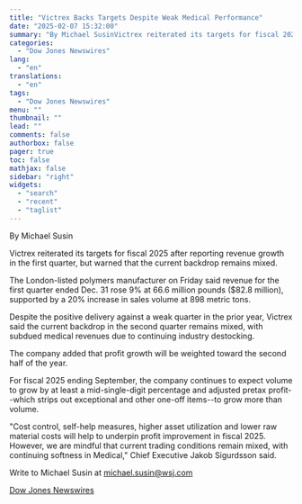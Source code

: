 ```yaml
---
title: "Victrex Backs Targets Despite Weak Medical Performance"
date: "2025-02-07 15:32:00"
summary: "By Michael SusinVictrex reiterated its targets for fiscal 2025 after reporting revenue growth in the first quarter, but warned that the current backdrop remains mixed.The London-listed polymers manufacturer on Friday said revenue for the first quarter ended Dec. 31 rose 9% at 66.6 million pounds ($82.8 million), supported by a..."
categories:
  - "Dow Jones Newswires"
lang:
  - "en"
translations:
  - "en"
tags:
  - "Dow Jones Newswires"
menu: ""
thumbnail: ""
lead: ""
comments: false
authorbox: false
pager: true
toc: false
mathjax: false
sidebar: "right"
widgets:
  - "search"
  - "recent"
  - "taglist"
---
```


By Michael Susin

Victrex reiterated its targets for fiscal 2025 after reporting revenue growth in the first quarter, but warned that the current backdrop remains mixed.

The London-listed polymers manufacturer on Friday said revenue for the first quarter ended Dec. 31 rose 9% at 66.6 million pounds ($82.8 million), supported by a 20% increase in sales volume at 898 metric tons.

Despite the positive delivery against a weak quarter in the prior year, Victrex said the current backdrop in the second quarter remains mixed, with subdued medical revenues due to continuing industry destocking.

The company added that profit growth will be weighted toward the second half of the year.

For fiscal 2025 ending September, the company continues to expect volume to grow by at least a mid-single-digit percentage and adjusted pretax profit--which strips out exceptional and other one-off items--to grow more than volume.

"Cost control, self-help measures, higher asset utilization and lower raw material costs will help to underpin profit improvement in fiscal 2025. However, we are mindful that current trading conditions remain mixed, with continuing softness in Medical," Chief Executive Jakob Sigurdsson said.

Write to Michael Susin at michael.susin@wsj.com

[Dow Jones Newswires](https://www.tradingview.com/news/DJN_DN20250207002952:0/)

